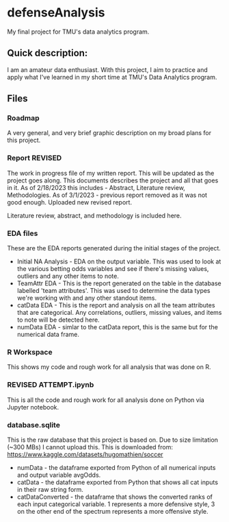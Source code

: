 # defenseAnalysis
My final project for TMU's data analytics program. 

## Quick description:
I am an amateur data enthusiast. With this project, I aim to practice and apply what I've learned in my short time at TMU's Data Analytics program.

## Files

### Roadmap
A very general, and very brief graphic description on my broad plans for this project. 

### Report REVISED
The work in progress file of my written report. This will be updated as the project goes along.
This documents describes the project and all that goes in it. 
As of 2/18/2023 this includes - Abstract, Literature review, Methodologies. 
As of 3/1/2023 - previous report removed as it was not good enough. Uploaded new revised report.

Literature review, abstract, and methodology is included here. 

### EDA files
These are the EDA reports generated during the initial stages of the project. 
- Initial NA Analysis - EDA on the output variable. This was used to look at the various betting odds variables and see if there's missing values, outliers and any other items to note. 
- TeamAttr EDA - This is the report generated on the table in the database labelled 'team attributes'. This was used to determine the data types we're working with and any other standout items. 
- catData EDA - This is the report and analysis on all the team attributes that are categorical. Any correlations, outliers, missing values, and items to note will be detected here. 
- numData EDA - simlar to the catData report, this is the same but for the numerical data frame. 

### R Workspace
This shows my code and rough work for all analysis that was done on R. 

### REVISED ATTEMPT.ipynb
This is all the code and rough work for all analysis done on Python via Jupyter notebook. 

### database.sqlite
This is the raw database that this project is based on. Due to size limitation (~300 MBs) I cannot upload this.
This is downloaded from: https://www.kaggle.com/datasets/hugomathien/soccer
- numData - the dataframe exported from Python of all numerical inputs and output variable avgOdds.
- catData - the dataframe exported from Python that shows all cat inputs in their raw string form.
- catDataConverted - the dataframe that shows the converted ranks of each input categorical variable. 1 represents a more defensive style, 3 on the other end of the spectrum represents a more offensive style. 

